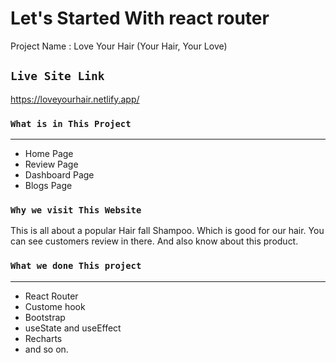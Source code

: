 # Let's Started With react router

Project Name : Love Your Hair (Your Hair, Your Love)

## `Live Site Link`
 
https://loveyourhair.netlify.app/

### `What is in This Project`
***
* Home Page
* Review Page
* Dashboard Page
* Blogs Page

### `Why we visit This Website`

This is all about a popular Hair fall Shampoo. Which is good for our hair. You can see customers review in there. And also know about this product.

### `What we done This project`
***
* React Router
* Custome hook
* Bootstrap
* useState and useEffect
* Recharts
*  and so on. 

